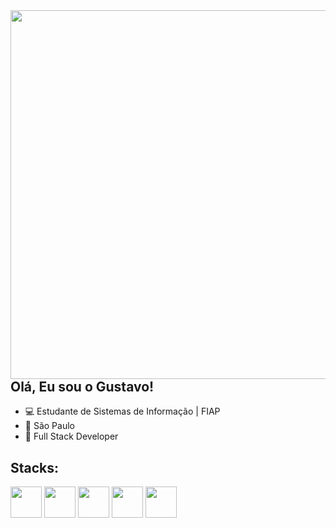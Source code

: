 

<div>
  <img align="right" height="590em" src="https://raw.githubusercontent.com/gist/cssgustavo/5d05cd046f1e83314761db9185c608a9/raw/de27b20cc837ebf0164a28060da3c0ab71eadf5e/gugitcard.svg" /> 
</div>



## Olá, Eu sou o Gustavo!
- 💻 Estudante de Sistemas de Informação | FIAP
- 📌 São Paulo
- 📱 Full Stack Developer

## Stacks: 
<div>
<img height="50px" align="center" src="https://cdn.jsdelivr.net/gh/devicons/devicon/icons/java/java-original.svg"/>
<img height="50px" align="center" src="https://cdn.jsdelivr.net/gh/devicons/devicon/icons/javascript/javascript-original.svg"/>
<img height="50px" align="center" src="https://cdn.jsdelivr.net/gh/devicons/devicon/icons/python/python-original.svg"/>
<img height="50px" align="center" src="https://cdn.jsdelivr.net/gh/devicons/devicon/icons/react/react-original.svg"/>
<img height="50px" align="center" src="https://cdn.jsdelivr.net/gh/devicons/devicon/icons/mysql/mysql-original.svg"/>
</div>



